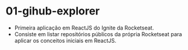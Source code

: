 # 01-gihub-explorer

- Primeira aplicação em ReactJS do Ignite da Rocketseat. 
- Consiste em listar repositórios públicos da própria Rocketseat para aplicar os conceitos iniciais em ReactJS.
